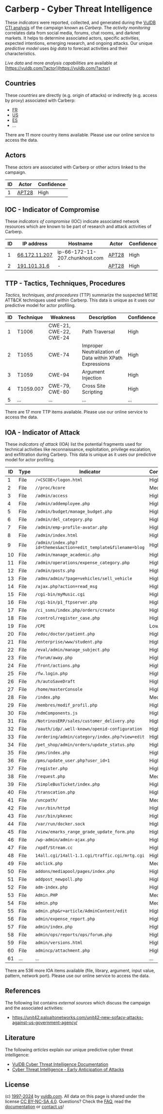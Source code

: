 # Carberp - Cyber Threat Intelligence

These _indicators_ were reported, collected, and generated during the [VulDB CTI analysis](https://vuldb.com/?kb.cti) of the campaign known as _Carberp_. The _activity monitoring_ correlates data from social media, forums, chat rooms, and darknet markets. It helps to determine associated actors, specific activities, expected intentions, emerging research, and ongoing attacks. Our unique _predictive model_ uses _big data_ to forecast activities and their characteristics.

_Live data_ and more _analysis capabilities_ are available at [https://vuldb.com/?actor](https://vuldb.com/?actor)

## Countries

These _countries_ are directly (e.g. origin of attacks) or indirectly (e.g. access by proxy) associated with Carberp:

* [FR](https://vuldb.com/?country.fr)
* [US](https://vuldb.com/?country.us)
* [ES](https://vuldb.com/?country.es)
* ...

There are 11 more country items available. Please use our online service to access the data.

## Actors

These _actors_ are associated with Carberp or other actors linked to the campaign.

ID | Actor | Confidence
-- | ----- | ----------
1 | [APT28](https://vuldb.com/?actor.apt28) | High

## IOC - Indicator of Compromise

These _indicators of compromise_ (IOC) indicate associated network resources which are known to be part of research and attack activities of Carberp.

ID | IP address | Hostname | Actor | Confidence
-- | ---------- | -------- | ----- | ----------
1 | [66.172.11.207](https://vuldb.com/?ip.66.172.11.207) | ip-66-172-11-207.chunkhost.com | [APT28](https://vuldb.com/?actor.apt28) | High
2 | [191.101.31.6](https://vuldb.com/?ip.191.101.31.6) | - | [APT28](https://vuldb.com/?actor.apt28) | High

## TTP - Tactics, Techniques, Procedures

_Tactics, techniques, and procedures_ (TTP) summarize the suspected MITRE ATT&CK techniques used within Carberp. This data is unique as it uses our predictive model for actor profiling.

ID | Technique | Weakness | Description | Confidence
-- | --------- | -------- | ----------- | ----------
1 | T1006 | CWE-21, CWE-22, CWE-24 | Path Traversal | High
2 | T1055 | CWE-74 | Improper Neutralization of Data within XPath Expressions | High
3 | T1059 | CWE-94 | Argument Injection | High
4 | T1059.007 | CWE-79, CWE-80 | Cross Site Scripting | High
5 | ... | ... | ... | ...

There are 17 more TTP items available. Please use our online service to access the data.

## IOA - Indicator of Attack

These _indicators of attack_ (IOA) list the potential fragments used for technical activities like reconnaissance, exploitation, privilege escalation, and exfiltration during Carberp. This data is unique as it uses our predictive model for actor profiling.

ID | Type | Indicator | Confidence
-- | ---- | --------- | ----------
1 | File | `/+CSCOE+/logon.html` | High
2 | File | `//proc/kcore` | Medium
3 | File | `/admin/access` | High
4 | File | `/admin/addemployee.php` | High
5 | File | `/admin/budget/manage_budget.php` | High
6 | File | `/admin/del_category.php` | High
7 | File | `/admin/emp-profile-avatar.php` | High
8 | File | `/admin/index.html` | High
9 | File | `/admin/index.php?id=themes&action=edit_template&filename=blog` | High
10 | File | `/admin/manage_academic.php` | High
11 | File | `/admin/operations/expense_category.php` | High
12 | File | `/admin/posts.php` | High
13 | File | `/adms/admin/?page=vehicles/sell_vehicle` | High
14 | File | `/ajax.php?action=read_msg` | High
15 | File | `/cgi-bin/myMusic.cgi` | High
16 | File | `/cgi-bin/p1_ftpserver.php` | High
17 | File | `/ci_ssms/index.php/orders/create` | High
18 | File | `/control/register_case.php` | High
19 | File | `/CPE` | Low
20 | File | `/edoc/doctor/patient.php` | High
21 | File | `/enterprise/www/student.php` | High
22 | File | `/eval/admin/manage_subject.php` | High
23 | File | `/forum/away.php` | High
24 | File | `/front/actions.php` | High
25 | File | `/fw.login.php` | High
26 | File | `/h/autoSaveDraft` | High
27 | File | `/home/masterConsole` | High
28 | File | `/index.php` | Medium
29 | File | `/membres/modif_profil.php` | High
30 | File | `/ndmComponents.js` | High
31 | File | `/NotrinosERP/sales/customer_delivery.php` | High
32 | File | `/oauth/idp/.well-known/openid-configuration` | High
33 | File | `/ordering/admin/category/index.php?view=edit` | High
34 | File | `/pet_shop/admin/orders/update_status.php` | High
35 | File | `/pms/index.php` | High
36 | File | `/pms/update_user.php?user_id=1` | High
37 | File | `/register.php` | High
38 | File | `/request.php` | Medium
39 | File | `/SimpleBusTicket/index.php` | High
40 | File | `/transcation.php` | High
41 | File | `/uncpath/` | Medium
42 | File | `/usr/bin/httpd` | High
43 | File | `/usr/bin/pkexec` | High
44 | File | `/var/run/docker.sock` | High
45 | File | `/view/emarks_range_grade_update_form.php` | High
46 | File | `/wp-admin/admin-ajax.php` | High
47 | File | `/xpdf/Stream.cc` | High
48 | File | `14all.cgi/14all-1.1.cgi/traffic.cgi/mrtg.cgi` | High
49 | File | `adclick.php` | Medium
50 | File | `addons/mediapool/pages/index.php` | High
51 | File | `addpost_newpoll.php` | High
52 | File | `adm-index.php` | High
53 | File | `Admin.PHP` | Medium
54 | File | `admin.php` | Medium
55 | File | `admin.php&r=article/AdminContent/edit` | High
56 | File | `admin/expense_report.php` | High
57 | File | `admin/index.php` | High
58 | File | `admin/ops/reports/ops/forum.php` | High
59 | File | `admin/versions.html` | High
60 | File | `admincp/attachment.php` | High
61 | ... | ... | ...

There are 536 more IOA items available (file, library, argument, input value, pattern, network port). Please use our online service to access the data.

## References

The following list contains _external sources_ which discuss the campaign and the associated activities:

* https://unit42.paloaltonetworks.com/unit42-new-sofacy-attacks-against-us-government-agency/

## Literature

The following _articles_ explain our unique predictive cyber threat intelligence:

* [VulDB Cyber Threat Intelligence Documentation](https://vuldb.com/?kb.cti)
* [Cyber Threat Intelligence - Early Anticipation of Attacks](https://www.scip.ch/en/?labs.20201022)

## License

(c) [1997-2024](https://vuldb.com/?kb.changelog) by [vuldb.com](https://vuldb.com/?kb.about). All data on this page is shared under the license [CC BY-NC-SA 4.0](https://creativecommons.org/licenses/by-nc-sa/4.0/). Questions? Check the [FAQ](https://vuldb.com/?kb.faq), read the [documentation](https://vuldb.com/?kb) or [contact us](https://vuldb.com/?contact)!

